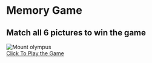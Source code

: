 # Memory Game 
## Match all 6 pictures to win the game
![Mount olympus](https://github.com/user-attachments/assets/b5a97437-4057-4c03-935e-f873b5a2d289)
<br/>
[Click To Play the Game](https://nikolaosg88.github.io/The-Ultimate-Memory-Game-to-Play/)
